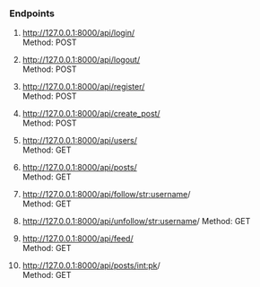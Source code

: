 
### Endpoints

1. http://127.0.0.1:8000/api/login/  
Method: POST

2. http://127.0.0.1:8000/api/logout/  
Method: POST

3. http://127.0.0.1:8000/api/register/  
Method: POST

4. http://127.0.0.1:8000/api/create_post/  
Method: POST

5. http://127.0.0.1:8000/api/users/  
Method: GET

6. http://127.0.0.1:8000/api/posts/  
Method: GET

7. http://127.0.0.1:8000/api/follow/<str:username>/  
Method: GET

8. http://127.0.0.1:8000/api/unfollow/<str:username>/ 
Method: GET

9. http://127.0.0.1:8000/api/feed/  
Method: GET

10. http://127.0.0.1:8000/api/posts/<int:pk>/  
Method: GET



